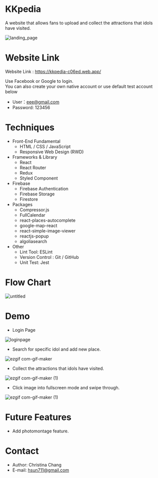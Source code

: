 # KKpedia
A website that allows fans to upload and collect the attractions that idols have visited.

![landing_page](https://user-images.githubusercontent.com/77537057/143887179-9dda2e13-81dd-413a-9a0c-640555dd9fd3.png)

# Website Link
Website Link : https://kkpedia-c06ed.web.app/

Use Facebook or Google to login.  
You can also create your own native account or use default test account below
- User：eee@gmail.com
- Password: 123456

# Techniques
- Front-End Fundamental
  - HTML / CSS / JavaScript
  - Responsive Web Design (RWD)
- Frameworks & Library
  - React
  - React Router
  - Redux
  - Styled Component
- Firebase
  - Firebase Authentication
  - Firebase Storage
  - Firestore
- Packages
  - Compressor.js
  - FullCalendar
  - react-places-autocomplete
  - google-map-react
  - react-simple-image-viewer
  - reactjs-popup
  - algoliasearch
- Other
  - Lint Tool: ESLint
  - Version Control : Git / GitHub
  - Unit Test: Jest

# Flow Chart

![untitled](https://user-images.githubusercontent.com/77537057/144178727-24adf0db-df53-47b3-9940-c7172a15b298.png)

# Demo
- Login Page

![loginpage](https://user-images.githubusercontent.com/77537057/144011201-e71b8967-113d-4cf5-8642-5fc2dce83379.png)

- Search for specific idol and add new place.

![ezgif com-gif-maker](https://user-images.githubusercontent.com/77537057/144169058-7661936d-7557-4c23-a1a1-7635ed7d24a5.gif)

- Collect the attractions that idols have visited.

![ezgif com-gif-maker (1)](https://user-images.githubusercontent.com/77537057/144177988-d3622e88-36bb-4c60-aab8-790d94884b3c.gif)

- Click image into fullscreen mode and swipe through.

![ezgif com-gif-maker (1)](https://user-images.githubusercontent.com/77537057/144054543-c8ddbad5-1d3e-443a-8f71-561ea54763c4.gif)


# Future Features
- Add photomontage feature.

# Contact
- Author: Christina Chang
- E-mail: hsun711@gmail.com
